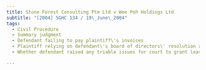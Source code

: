 ```yaml
---
title: Stone Forest Consulting Pte Ltd v Wee Poh Holdings Ltd 
subtitle: "[2004] SGHC 134 / 19\_June\_2004"
tags:
  - Civil Procedure
  - Summary judgment
  - Defendant failing to pay plaintiff\'s invoices
  - Plaintiff relying on defendant\'s board of directors\' resolution agreeing to pay as evidence of liability in summary judgment proceedings
  - Whether defendant raised any triable issues for court to grant leave to defend

---
```


